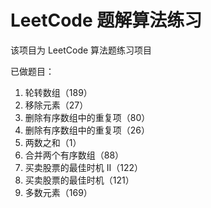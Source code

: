 # LeetCode 题解算法练习

该项目为 LeetCode 算法题练习项目

已做题目：

1. 轮转数组（189）
2. 移除元素（27）
3. 删除有序数组中的重复项（80）
4. 删除有序数组中的重复项（26）
5. 两数之和（1）
6. 合并两个有序数组（88）
7. 买卖股票的最佳时机 II（122）
8. 买卖股票的最佳时机（121）
9. 多数元素（169）
